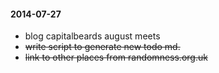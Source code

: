 #### 2014-07-27 ####

- blog capitalbeards august meets
- ~~write script to generate new todo md.~~
- ~~link to other places from randomness.org.uk~~
